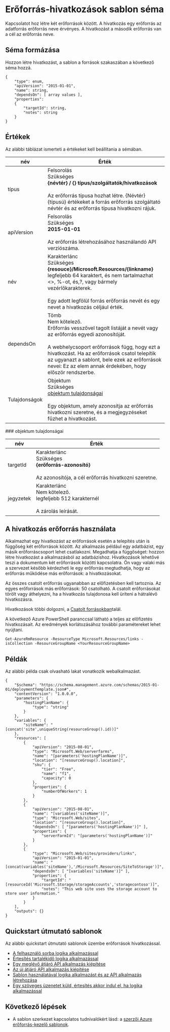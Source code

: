 <properties
   pageTitle="Erőforrás-kezelő sablon erőforrások csatolható |} Microsoft Azure"
   description="Az erőforrás-kezelő séma üzembe helyezése a kapcsolódó források keresztül sablon közötti csatolások látható."
   services="azure-resource-manager"
   documentationCenter="na"
   authors="tfitzmac"
   manager="timlt"
   editor=""/>

<tags
   ms.service="azure-resource-manager"
   ms.devlang="na"
   ms.topic="article"
   ms.tgt_pltfrm="na"
   ms.workload="na"
   ms.date="04/05/2016"
   ms.author="tomfitz"/>

# <a name="resource-links-template-schema"></a>Erőforrás-hivatkozások sablon séma

Kapcsolatot hoz létre két erőforrások között. A hivatkozás egy erőforrás az adatforrás erőforrás neve érvényes. A hivatkozást a második erőforrás van a cél az erőforrás neve.

## <a name="schema-format"></a>Séma formázása

Hozzon létre hivatkozást, a sablon a források szakaszában a következő séma hozzá.
    
    {
        "type": enum,
        "apiVersion": "2015-01-01",
        "name": string,
        "dependsOn": [ array values ],
        "properties":
        {
            "targetId": string,
            "notes": string
        }
    }



## <a name="values"></a>Értékek

Az alábbi táblázat ismerteti a értékeket kell beállítania a sémában.

| név | Érték |
| ---- | ---- |
| típus | Felsorolás<br />Szükséges<br />**{névtér} / {} típus/szolgáltatók/hivatkozások**<br /><br />Az erőforrás típusa hozhat létre. {Névtér} {típusú} értékeket a forrás erőforrás szolgáltató névtér és az erőforrás típusa hivatkozni rájuk. |
| apiVersion | Felsorolás<br />Szükséges<br />**2015-01-01**<br /><br />Az erőforrás létrehozásához használandó API verziószáma. |  
| név | Karakterlánc<br />Szükséges<br />**{resouce}/Microsoft.Resources/{linkname}**<br /> legfeljebb 64 karaktert, és nem tartalmazhat <>, %-ot, és,?, vagy bármely vezérlőkarakterek.<br /><br />Egy adott legfölül forrás erőforrás nevét és egy nevet a hivatkozás céljául érték. |
| dependsOn | Tömb<br />Nem kötelező.<br />Erőforrás vesszővel tagolt listáját a nevét vagy az erőforrás egyedi azonosítóját.<br /><br />A webhelycsoport erőforrások függ, hogy ezt a hivatkozást. Ha az erőforrások csatol telepítik az ugyanazt a sablont, bele ezek az erőforrások nevei: Ez az elem annak érdekében, hogy először rendszerbe. | 
| Tulajdonságok | Objektum<br />Szükséges<br />[objektum tulajdonságai](#properties)<br /><br />Egy objektum, amely azonosítja az erőforrás hivatkozni szeretne, és a megjegyzéseket fűzhet a hivatkozást. |  

<a id="properties" />
### <a name="properties-object"></a>objektum tulajdonságai

| név | Érték |
| ------- | ---- |
| targetId | Karakterlánc<br />Szükséges<br />**{erőforrás-azonosító}**<br /><br />Az azonosítója, a cél erőforrás hivatkozni szeretne. |
| jegyzetek | Karakterlánc<br />Nem kötelező.<br />legfeljebb 512 karakternél<br /><br />A zárolás leírását. |


## <a name="how-to-use-the-link-resource"></a>A hivatkozás erőforrás használata

Alkalmazhat egy hivatkozást az erőforrások esetén a telepítés után is függőség két erőforrások között. Az alkalmazás például egy adatbázist, egy másik erőforráscsoport lehet csatlakozni. Megadhatja a függőséget: hozzon létre hivatkozást a alkalmazásból az adatbázishoz. Hivatkozások lehetővé teszi a dokumentum két erőforrások közötti kapcsolatra. Ön vagy valaki más a szervezet később kérdezheti le egy erőforrás megtudhatja, hogy az erőforrás működése más erőforrások: a hivatkozásokat.

Az összes csatolt erőforrás ugyanabban az előfizetésben kell tartoznia. Az egyes erőforrások más erőforrások: 50 csatolható. A csatolt erőforrásokat törölt vagy áthelyezni, ha a hivatkozás tulajdonosa kell üríteni a hátralévő hivatkozásra.

Hivatkozások többi dolgozni, a [Csatolt forrásokban](https://msdn.microsoft.com/library/azure/mt238499.aspx)talál.

A következő Azure PowerShell paranccsal látható a teljes az előfizetés hivatkozásait. Az eredmények korlátozásához további paramétereket lehet nyújtani.

    Get-AzureRmResource -ResourceType Microsoft.Resources/links -isCollection -ResourceGroupName <YourResourceGroupName>

## <a name="examples"></a>Példák

Az alábbi példa csak olvasható lakat vonatkozik webalkalmazást.

    {
        "$schema": "https://schema.management.azure.com/schemas/2015-01-01/deploymentTemplate.json#",
        "contentVersion": "1.0.0.0",
        "parameters": {
            "hostingPlanName": {
                "type": "string"
            }
        },
        "variables": {
            "siteName": "[concat('site',uniqueString(resourceGroup().id))]"
        },
        "resources": [
            {
                "apiVersion": "2015-08-01",
                "type": "Microsoft.Web/serverfarms",
                "name": "[parameters('hostingPlanName')]",
                "location": "[resourceGroup().location]",
                "sku": {
                    "tier": "Free",
                    "name": "f1",
                    "capacity": 0
                },
                "properties": {
                    "numberOfWorkers": 1
                }
            },
            {
                "apiVersion": "2015-08-01",
                "name": "[variables('siteName')]",
                "type": "Microsoft.Web/sites",
                "location": "[resourceGroup().location]",
                "dependsOn": [ "[parameters('hostingPlanName')]" ],
                "properties": {
                    "serverFarmId": "[parameters('hostingPlanName')]"
                }
            },
            {
                "type": "Microsoft.Web/sites/providers/links",
                "apiVersion": "2015-01-01",
                "name": "[concat(variables('siteName'),'/Microsoft.Resources/SiteToStorage')]",
                "dependsOn": [ "[variables('siteName')]" ],
                "properties": {
                    "targetId": "[resourceId('Microsoft.Storage/storageAccounts','storagecontoso')]",
                    "notes": "This web site uses the storage account to store user information."
                }
            }
        ],
        "outputs": {}
    }

## <a name="quickstart-templates"></a>Quickstart útmutató sablonok

Az alábbi quickstart útmutató sablonok üzembe erőforrások hivatkozással.

- [A felhasználó sorba logika alkalmazással](https://azure.microsoft.com/documentation/templates/201-alert-to-queue-with-logic-app)
- [Értesítés tartalékidő logika alkalmazással](https://azure.microsoft.com/documentation/templates/201-alert-to-slack-with-logic-app)
- [Egy meglévő átjáró API alkalmazás kiépítése](https://azure.microsoft.com/documentation/templates/201-api-app-gateway-existing)
- [Az új átjáró API alkalmazás kiépítése](https://azure.microsoft.com/documentation/templates/201-api-app-gateway-new)
- [Sablon használatával logika alkalmazást és az API alkalmazás létrehozása](https://azure.microsoft.com/documentation/templates/201-logic-app-api-app-create)
- [Egy szöveges üzenetet küld, értesítés akkor indul el, ha logika alkalmazással](https://azure.microsoft.com/documentation/templates/201-alert-to-text-message-with-logic-app)


## <a name="next-steps"></a>Következő lépések

- A sablon szerkezet kapcsolatos tudnivalókért lásd: a [szerzői Azure erőforrás-kezelő sablonok](resource-group-authoring-templates.md).
